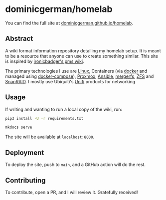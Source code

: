 # dominicgerman/homelab

You can find the full site at [dominicgerman.github.io/homelab](https://dominicgerman.github.io/homelab).

## Abstract

A wiki format information repository detailing my homelab setup. It is meant to be a resource that anyone can use to create something similar. This site is inspired by [ironicbadger's pms wiki](https://github.com/ironicbadger/pms-wiki).

The primary technologies I use are [Linux](https://www.linux.org/), Containers (via [docker](https://www.docker.com/) and managed using [docker-compose](https://docs.docker.com/compose/)), [Proxmox](https://www.proxmox.com/en/), [Ansible](https://docs.ansible.com/), [mergerfs](https://github.com/trapexit/mergerfs/), [ZFS](https://zfsonlinux.org/) and [SnapRAID](http://www.snapraid.it/). I mostly use Ubiquiti's [Unifi](https://ui.com/) products for networking.

## Usage

If writing and wanting to run a local copy of the wiki, run:

```bash
pip3 install -U -r requirements.txt

mkdocs serve
```

The site will be available at `localhost:8000`.

## Deployment

To deploy the site, push to `main`, and a GitHub action will do the rest.

## Contributing

To contribute, open a PR, and I will review it. Gratefully received!
